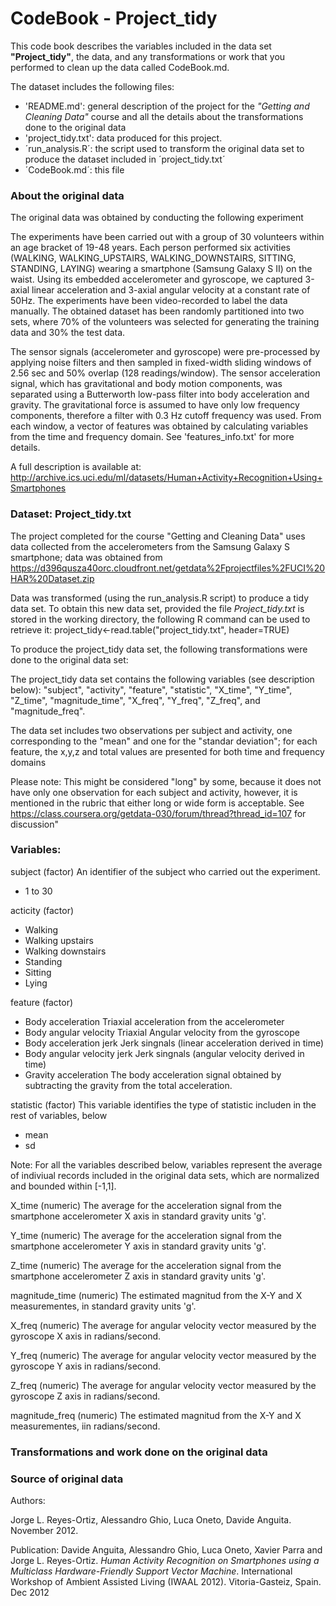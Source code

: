 #  CodeBook - Project_tidy


This code book describes the variables included in the data set **"Project_tidy"**, the data, and any transformations or work that you performed to clean up the data called CodeBook.md. 

The dataset includes the following files:
- 'README.md':  general description of the project for the *"Getting and Cleaning Data"* course and all the details about the transformations done to the original data
- 'project_tidy.txt': data produced for this project.
- ´run_analysis.R´: the script used to transform the original data set to produce the dataset included in ´project_tidy.txt´
- ´CodeBook.md´: this file


###  About the original data

The original data was obtained by conducting the following experiment

The experiments have been carried out with a group of 30 volunteers within an age bracket of 19-48 years. Each person performed six activities (WALKING, WALKING_UPSTAIRS, WALKING_DOWNSTAIRS, SITTING, STANDING, LAYING) wearing a smartphone (Samsung Galaxy S II) on the waist. Using its embedded accelerometer and gyroscope, we captured 3-axial linear acceleration and 3-axial angular velocity at a constant rate of 50Hz. The experiments have been video-recorded to label the data manually. The obtained dataset has been randomly partitioned into two sets, where 70% of the volunteers was selected for generating the training data and 30% the test data. 

The sensor signals (accelerometer and gyroscope) were pre-processed by applying noise filters and then sampled in fixed-width sliding windows of 2.56 sec and 50% overlap (128 readings/window). The sensor acceleration signal, which has gravitational and body motion components, was separated using a Butterworth low-pass filter into body acceleration and gravity. The gravitational force is assumed to have only low frequency components, therefore a filter with 0.3 Hz cutoff frequency was used. From each window, a vector of features was obtained by calculating variables from the time and frequency domain. See 'features_info.txt' for more details. 

A full description is available at: http://archive.ics.uci.edu/ml/datasets/Human+Activity+Recognition+Using+Smartphones


### Dataset: Project_tidy.txt

The project completed for the course "Getting and Cleaning Data" uses data collected from the accelerometers from the Samsung Galaxy S smartphone; data was obtained from https://d396qusza40orc.cloudfront.net/getdata%2Fprojectfiles%2FUCI%20HAR%20Dataset.zip 

Data was transformed (using the run_analysis.R script) to produce a tidy data set.  To obtain this new data set,  provided the file *Project_tidy.txt* is stored in the working directory, the following R command can be used to retrieve it:
project_tidy<-read.table("project_tidy.txt", header=TRUE)

To produce the project_tidy data set, the following transformations were done to the original data set:

 
The project_tidy data set contains the following variables (see description below):  "subject", "activity", "feature",  "statistic", "X_time", "Y_time", "Z_time", "magnitude_time", "X_freq", "Y_freq", "Z_freq", and "magnitude_freq". 

The data set includes two observations per subject and activity, one corresponding to the "mean" and one for the "standar deviation";  for each feature, the x,y,z and total values are presented for both time and frequency domains

Please note: This might be considered "long" by some, because it does not have only one observation for each subject and activity, however, it is mentioned in the rubric that either long or wide form is acceptable. See
https://class.coursera.org/getdata-030/forum/thread?thread_id=107 for discussion"

 
### Variables:

subject (factor)
       An identifier of the subject who carried out the experiment.
 * 1 to 30
 
acticity   (factor)
* Walking
* Walking upstairs
* Walking downstairs
* Standing
* Sitting
* Lying

feature    (factor)
* Body acceleration        Triaxial acceleration from the accelerometer
* Body angular velocity    Triaxial Angular velocity from the gyroscope
* Body acceleration jerk   Jerk singnals (linear acceleration derived in time)
* Body angular velocity jerk           Jerk singnals (angular velocity derived in time)
* Gravity acceleration         The body acceleration signal obtained by subtracting the gravity from the total acceleration. 

statistic  (factor)
       This variable identifies the type of statistic includen in the rest of variables, below
       
* mean
* sd

Note:  For all the variables described below, variables represent the average of indiviual records included in the original data sets, which are normalized and bounded within [-1,1].

X_time   (numeric)
      The average for the acceleration signal from the smartphone accelerometer X axis in standard gravity units 'g'. 

Y_time    (numeric)
      The average for the acceleration signal from the smartphone accelerometer Y axis in standard gravity units 'g'. 

Z_time  (numeric)
      The average for the acceleration signal from the smartphone accelerometer Z axis in standard gravity units 'g'. 

magnitude_time   (numeric)
       The estimated magnitud from the X-Y and X measurementes, in standard gravity units 'g'.

X_freq   (numeric)
      The average for angular velocity vector measured by the gyroscope X axis in radians/second. 

Y_freq    (numeric)
      The average for angular velocity vector measured by the gyroscope Y axis in radians/second. 

Z_freq  (numeric)
      The average for angular velocity vector measured by the gyroscope Z axis in radians/second. 

magnitude_freq   (numeric)
       The estimated magnitud from the X-Y and X measurementes, iin radians/second.



### Transformations and work done on the original data

 
 
###  Source of original data

Authors:

Jorge L. Reyes-Ortiz, Alessandro Ghio, Luca Oneto, Davide Anguita. November 2012.

Publication:
Davide Anguita, Alessandro Ghio, Luca Oneto, Xavier Parra and Jorge L. Reyes-Ortiz. *Human Activity Recognition on Smartphones using a Multiclass Hardware-Friendly Support Vector Machine*. International Workshop of Ambient Assisted Living (IWAAL 2012). Vitoria-Gasteiz, Spain. Dec 2012
